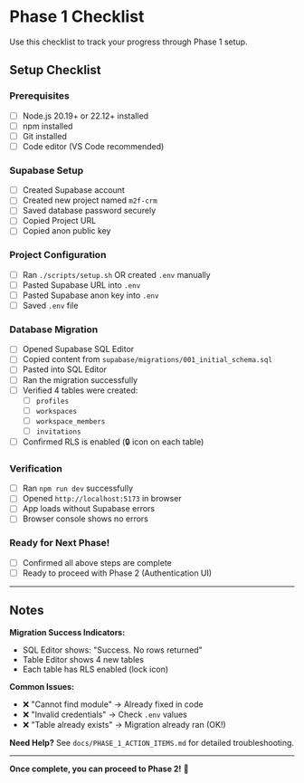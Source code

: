 # Phase 1 Checklist

Use this checklist to track your progress through Phase 1 setup.

## Setup Checklist

### Prerequisites
- [ ] Node.js 20.19+ or 22.12+ installed
- [ ] npm installed
- [ ] Git installed
- [ ] Code editor (VS Code recommended)

### Supabase Setup
- [ ] Created Supabase account
- [ ] Created new project named `m2f-crm`
- [ ] Saved database password securely
- [ ] Copied Project URL
- [ ] Copied anon public key

### Project Configuration
- [ ] Ran `./scripts/setup.sh` OR created `.env` manually
- [ ] Pasted Supabase URL into `.env`
- [ ] Pasted Supabase anon key into `.env`
- [ ] Saved `.env` file

### Database Migration
- [ ] Opened Supabase SQL Editor
- [ ] Copied content from `supabase/migrations/001_initial_schema.sql`
- [ ] Pasted into SQL Editor
- [ ] Ran the migration successfully
- [ ] Verified 4 tables were created:
  - [ ] `profiles`
  - [ ] `workspaces`
  - [ ] `workspace_members`
  - [ ] `invitations`
- [ ] Confirmed RLS is enabled (🔒 icon on each table)

### Verification
- [ ] Ran `npm run dev` successfully
- [ ] Opened `http://localhost:5173` in browser
- [ ] App loads without Supabase errors
- [ ] Browser console shows no errors

### Ready for Next Phase!
- [ ] Confirmed all above steps are complete
- [ ] Ready to proceed with Phase 2 (Authentication UI)

---

## Notes

**Migration Success Indicators:**
- SQL Editor shows: "Success. No rows returned"
- Table Editor shows 4 new tables
- Each table has RLS enabled (lock icon)

**Common Issues:**
- ❌ "Cannot find module" → Already fixed in code
- ❌ "Invalid credentials" → Check `.env` values
- ❌ "Table already exists" → Migration already ran (OK!)

**Need Help?**
See `docs/PHASE_1_ACTION_ITEMS.md` for detailed troubleshooting.

---

**Once complete, you can proceed to Phase 2!** 🎉
